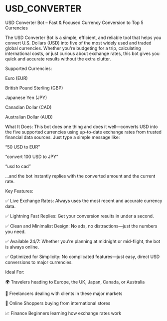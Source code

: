 # USD_CONVERTER
USD Converter Bot – Fast & Focused Currency Conversion to Top 5 Currencies

The USD Converter Bot is a simple, efficient, and reliable tool that helps you convert U.S. Dollars (USD) into five of the most widely used and traded global currencies. Whether you're budgeting for a trip, calculating international costs, or just curious about exchange rates, this bot gives you quick and accurate results without the extra clutter.

Supported Currencies:

Euro (EUR)

British Pound Sterling (GBP)

Japanese Yen (JPY)

Canadian Dollar (CAD)

Australian Dollar (AUD)

What It Does: This bot does one thing and does it well—converts USD into the five supported currencies using up-to-date exchange rates from trusted financial data sources. Just type a simple message like:

“50 USD to EUR”

“convert 100 USD to JPY”

“usd to cad”

...and the bot instantly replies with the converted amount and the current rate.

Key Features:

✅ Live Exchange Rates: Always uses the most recent and accurate currency data.

✅ Lightning Fast Replies: Get your conversion results in under a second.

✅ Clean and Minimalist Design: No ads, no distractions—just the numbers you need.

✅ Available 24/7: Whether you're planning at midnight or mid-flight, the bot is always online.

✅ Optimized for Simplicity: No complicated features—just easy, direct USD conversions to major currencies.

Ideal For:

🌍 Travelers heading to Europe, the UK, Japan, Canada, or Australia

💼 Freelancers dealing with clients in these major markets

🛒 Online Shoppers buying from international stores

📈 Finance Beginners learning how exchange rates work
